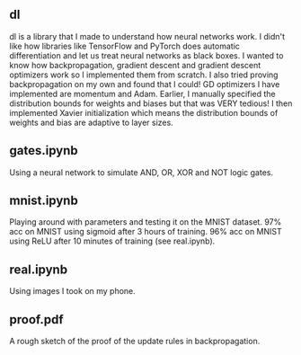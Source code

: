 ## dl

dl is a library that I made to understand how neural networks work. I didn't like how libraries like TensorFlow and PyTorch does automatic differentiation and let us treat neural networks as black boxes. I wanted to know how backpropagation, gradient descent and gradient descent optimizers work so I implemented them from scratch. I also tried proving backpropagation on my own and found that I could! GD optimizers I have implemented are momentum and Adam. Earlier, I manually specified the distribution bounds for weights and biases but that was VERY tedious! I then implemented Xavier initialization which means the distribution bounds of weights and bias are adaptive to layer sizes. 

## gates.ipynb

Using a neural network to simulate AND, OR, XOR and NOT logic gates. 

## mnist.ipynb

Playing around with parameters and testing it on the MNIST dataset. 97% acc on MNIST using sigmoid after 3 hours of training. 96% acc on MNIST using ReLU after 10 minutes of training (see real.ipynb). 

## real.ipynb

Using images I took on my phone.

## proof.pdf

A rough sketch of the proof of the update rules in backpropagation.
